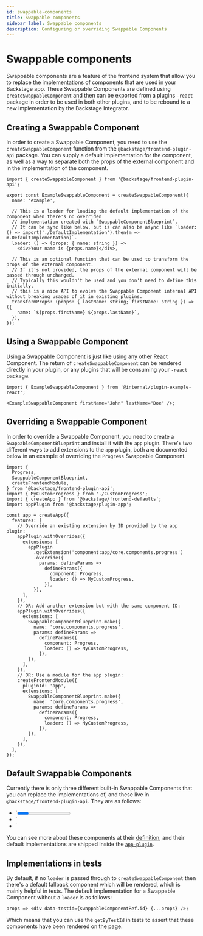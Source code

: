```yaml
---
id: swappable-components
title: Swappable components
sidebar_label: Swappable components
description: Configuring or overriding Swappable Components
---
```


# Swappable components

Swappable components are a feature of the frontend system that allow you to replace the implementations of components that are used in your Backstage app.
These Swappable Components are defined using `createSwappableComponent` and then can be exported from a plugins `-react` package in order to be used in both other plugins, and to be rebound to a new implementation by the Backstage Integrator.

## Creating a Swappable Component

In order to create a Swappable Component, you need to use the `createSwappableComponent` function from the `@backstage/frontend-plugin-api` package. You can supply a default implementation for the component, as well as a way to separate both the props of the external component and in the implementation of the component.

```tsx title="in @internal/plugin-example-react"
import { createSwappableComponent } from '@backstage/frontend-plugin-api';

export const ExampleSwappableComponent = createSwappableComponent({
  name: 'example',

  // This is a loader for loading the default implementation of the component when there's no overriden
  // implementation created with `SwappableComponentBlueprint`.
  // It can be sync like below, but is can also be async like `loader: () => import('./DefaultImplementation').then(m => m.DefaultImplementation)`.
  loader: () => (props: { name: string }) =>
    <div>Your name is {props.name}</div>,

  // This is an optional function that can be used to transform the props of the external component.
  // If it's not provided, the props of the external component will be passed through unchanged.
  // Typically this wouldn't be used and you don't need to define this initially,
  // this is a nice API to evolve the Swappable Component internal API without breaking usages of it in existing plugins.
  transformProps: (props: { lastName: string; firstName: string }) => ({
    name: `${props.firstName} ${props.lastName}`,
  }),
});
```

## Using a Swappable Component

Using a Swappable Component is just like using any other React Component. The return of `createSwappableComponent` can be rendered directly in your plugin, or any plugins that will be consuming your `-react` package.

```tsx title="in @internal/plugin-example"
import { ExampleSwappableComponent } from '@internal/plugin-example-react';

<ExampleSwappableComponent firstName="John" lastName="Doe" />;
```

## Overriding a Swappable Component

In order to override a Swappable Component, you need to create a `SwappableComponentBlueprint` and install it with the `app` plugin.
There's two different ways to add extensions to the `app` plugin, both are documented below in an example of overriding the `Progress` Swappable Component.

```tsx title="in packages/app/src/App.tsx"
import {
  Progress,
  SwappableComponentBlueprint,
  createFrontendModule,
} from '@backstage/frontend-plugin-api';
import { MyCustomProgress } from './CustomProgress';
import { createApp } from '@backstage/frontend-defaults';
import appPlugin from '@backstage/plugin-app';

const app = createApp({
  features: [
    // Override an existing extension by ID provided by the app plugin:
    appPlugin.withOverrides({
      extensions: [
        appPlugin
          .getExtension('component:app/core.components.progress')
          .override({
            params: defineParams =>
              defineParams({
                component: Progress,
                loader: () => MyCustomProgress,
              }),
          }),
      ],
    }),
    // OR: Add another extension but with the same component ID:
    appPlugin.withOverrides({
      extensions: [
        SwappableComponentBlueprint.make({
          name: 'core.components.progress',
          params: defineParams =>
            defineParams({
              component: Progress,
              loader: () => MyCustomProgress,
            }),
        }),
      ],
    }),
    // OR: Use a module for the app plugin:
    createFrontendModule({
      pluginId: 'app',
      extensions: [
        SwappableComponentBlueprint.make({
          name: 'core.components.progress',
          params: defineParams =>
            defineParams({
              component: Progress,
              loader: () => MyCustomProgress,
            }),
        }),
      ],
    }),
  ],
});
```

## Default Swappable Components

Currently there is only three different built-in Swappable Components that you can replace the implementations of, and these live in `@backstage/frontend-plugin-api`. They are as follows:

- `<Progress />
- `<ErrorDisplay />
- `<NotFoundErrorPage />

You can see more about these components at their [definition](https://github.com/backstage/backstage/blob/master/packages/frontend-plugin-api/src/components/DefaultSwappableComponents.tsx), and their default implementations are shipped inside the [`app-plugin`](https://github.com/backstage/backstage/blob/master/plugins/app/src/extensions/components.tsx).

## Implementations in tests

By default, if no `loader` is passed through to `createSwappableComponent` then there's a default fallback component which will be rendered, which is mainly helpful in tests. The default implementation for a Swappable Component without a `loader` is as follows:

```tsx
props => <div data-testid={swappableComponentRef.id} {...props} />;
```

Which means that you can use the `getByTestId` in tests to assert that these components have been rendered on the page.
